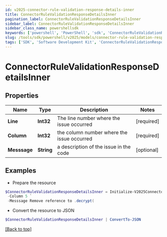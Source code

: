 ```yaml
---
id: v2025-connector-rule-validation-response-details-inner
title: ConnectorRuleValidationResponseDetailsInner
pagination_label: ConnectorRuleValidationResponseDetailsInner
sidebar_label: ConnectorRuleValidationResponseDetailsInner
sidebar_class_name: powershellsdk
keywords: ['powershell', 'PowerShell', 'sdk', 'ConnectorRuleValidationResponseDetailsInner', 'V2025ConnectorRuleValidationResponseDetailsInner'] 
slug: /tools/sdk/powershell/v2025/models/connector-rule-validation-response-details-inner
tags: ['SDK', 'Software Development Kit', 'ConnectorRuleValidationResponseDetailsInner', 'V2025ConnectorRuleValidationResponseDetailsInner']
---
```



# ConnectorRuleValidationResponseDetailsInner

## Properties

Name | Type | Description | Notes
------------ | ------------- | ------------- | -------------
**Line** | **Int32** | The line number where the issue occurred | [required]
**Column** | **Int32** | the column number where the issue occurred | [required]
**Messsage** | **String** | a description of the issue in the code | [optional] 

## Examples

- Prepare the resource
```powershell
$ConnectorRuleValidationResponseDetailsInner = Initialize-V2025ConnectorRuleValidationResponseDetailsInner  -Line 2 `
 -Column 5 `
 -Messsage Remove reference to .decrypt(
```

- Convert the resource to JSON
```powershell
$ConnectorRuleValidationResponseDetailsInner | ConvertTo-JSON
```


[[Back to top]](#) 

